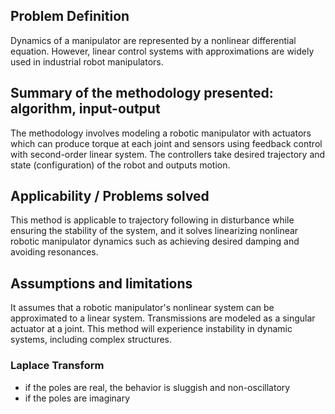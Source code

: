 ## Problem Definition
Dynamics of a manipulator are represented by a nonlinear differential equation. However, linear control systems with approximations are widely used in industrial robot manipulators. 

## Summary of the methodology presented: algorithm, input-output
The methodology involves modeling a robotic manipulator with actuators which can produce torque at each joint and sensors using feedback control with second-order linear system. The controllers take desired trajectory and state (configuration) of the robot and outputs motion.

## Applicability / Problems solved 
This method is applicable to trajectory following in disturbance while ensuring the stability of the system, and it solves linearizing nonlinear robotic manipulator dynamics such as achieving desired damping and avoiding resonances.

## Assumptions and limitations
It assumes that a robotic manipulator's nonlinear system can be approximated to a linear system.
Transmissions are modeled as a singular actuator at a joint. This method will experience instability in dynamic systems, including complex structures.

### Laplace Transform
- if the poles are real, the behavior is sluggish and non-oscillatory
- if the poles are imaginary